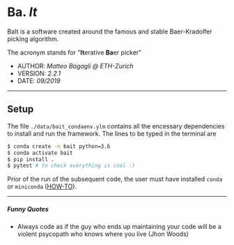 # **Ba.** _It_
BaIt is a software created around the famous and stable Baer-Kradolfer picking algorithm.


The acronym stands for "**It**erative **Ba**er picker"

*  AUTHOR: _Matteo Bagagli @ ETH-Zurich_
* VERSION: _2.2.1_
*    DATE: _09/2019_

----------

## Setup
The file `./data/bait_condaenv.ylm` contains all the encessary dependencies to install and run the framework. The lines to be typed in the terminal are

```bash
$ conda create -n bait python=3.6
$ conda activate bait
$ pip install .
$ pytest # to check everything is cool :)
```

Prior of the run of the subsequent code, the user must have installed `conda` or `miniconda` ([HOW-TO](https://conda.io/docs/user-guide/install/index.html)).

----------

##### Funny Quotes
- Always code as if the guy who ends up maintaining your code will be a violent psycopath who knows where you live (Jhon Woods)
